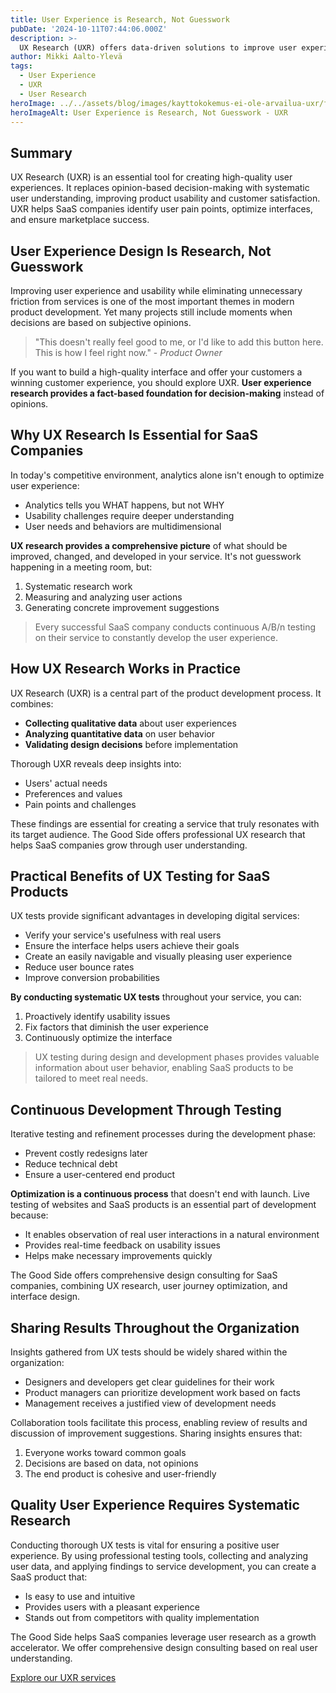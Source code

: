 ```yaml
---
title: User Experience is Research, Not Guesswork
pubDate: '2024-10-11T07:44:06.000Z'
description: >-
  UX Research (UXR) offers data-driven solutions to improve user experience. This methodology helps companies create user-centered services based on actual user needs rather than subjective opinions.
author: Mikki Aalto-Ylevä
tags:
  - User Experience
  - UXR
  - User Research
heroImage: ../../assets/blog/images/kayttokokemus-ei-ole-arvailua-uxr/featured.webp
heroImageAlt: User Experience is Research, Not Guesswork - UXR
---
```


## Summary

UX Research (UXR) is an essential tool for creating high-quality user experiences. It replaces opinion-based decision-making with systematic user understanding, improving product usability and customer satisfaction. UXR helps SaaS companies identify user pain points, optimize interfaces, and ensure marketplace success.

## User Experience Design Is Research, Not Guesswork

Improving user experience and usability while eliminating unnecessary friction from services is one of the most important themes in modern product development. Yet many projects still include moments when decisions are based on subjective opinions.

> "This doesn't really feel good to me, or I'd like to add this button here. This is how I feel right now." - _Product Owner_

If you want to build a high-quality interface and offer your customers a winning customer experience, you should explore UXR. **User experience research provides a fact-based foundation for decision-making** instead of opinions.

## Why UX Research Is Essential for SaaS Companies

In today's competitive environment, analytics alone isn't enough to optimize user experience:

- Analytics tells you WHAT happens, but not WHY
- Usability challenges require deeper understanding
- User needs and behaviors are multidimensional

**UX research provides a comprehensive picture** of what should be improved, changed, and developed in your service. It's not guesswork happening in a meeting room, but:

1. Systematic research work
2. Measuring and analyzing user actions
3. Generating concrete improvement suggestions

> Every successful SaaS company conducts continuous A/B/n testing on their service to constantly develop the user experience.

## How UX Research Works in Practice

UX Research (UXR) is a central part of the product development process. It combines:

- **Collecting qualitative data** about user experiences
- **Analyzing quantitative data** on user behavior
- **Validating design decisions** before implementation

Thorough UXR reveals deep insights into:

- Users' actual needs
- Preferences and values
- Pain points and challenges

These findings are essential for creating a service that truly resonates with its target audience. The Good Side offers professional UX research that helps SaaS companies grow through user understanding.

## Practical Benefits of UX Testing for SaaS Products

UX tests provide significant advantages in developing digital services:

- Verify your service's usefulness with real users
- Ensure the interface helps users achieve their goals
- Create an easily navigable and visually pleasing user experience
- Reduce user bounce rates
- Improve conversion probabilities

**By conducting systematic UX tests** throughout your service, you can:

1. Proactively identify usability issues
2. Fix factors that diminish the user experience
3. Continuously optimize the interface

> UX testing during design and development phases provides valuable information about user behavior, enabling SaaS products to be tailored to meet real needs.

## Continuous Development Through Testing

Iterative testing and refinement processes during the development phase:

- Prevent costly redesigns later
- Reduce technical debt
- Ensure a user-centered end product

**Optimization is a continuous process** that doesn't end with launch. Live testing of websites and SaaS products is an essential part of development because:

- It enables observation of real user interactions in a natural environment
- Provides real-time feedback on usability issues
- Helps make necessary improvements quickly

The Good Side offers comprehensive design consulting for SaaS companies, combining UX research, user journey optimization, and interface design.

## Sharing Results Throughout the Organization

Insights gathered from UX tests should be widely shared within the organization:

- Designers and developers get clear guidelines for their work
- Product managers can prioritize development work based on facts
- Management receives a justified view of development needs

Collaboration tools facilitate this process, enabling review of results and discussion of improvement suggestions. Sharing insights ensures that:

1. Everyone works toward common goals
2. Decisions are based on data, not opinions
3. The end product is cohesive and user-friendly

## Quality User Experience Requires Systematic Research

Conducting thorough UX tests is vital for ensuring a positive user experience. By using professional testing tools, collecting and analyzing user data, and applying findings to service development, you can create a SaaS product that:

- Is easy to use and intuitive
- Provides users with a pleasant experience
- Stands out from competitors with quality implementation

The Good Side helps SaaS companies leverage user research as a growth accelerator. We offer comprehensive design consulting based on real user understanding.

[Explore our UXR services](/en/contact) 